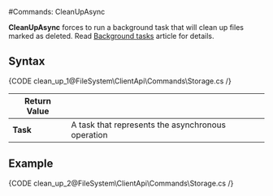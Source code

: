 #Commands: CleanUpAsync

**CleanUpAsync** forces to run a background task that will clean up files marked as deleted. Read [Background tasks](../../../server/background-tasks) article for details.

## Syntax

{CODE clean_up_1@FileSystem\ClientApi\Commands\Storage.cs /}


| Return Value | |
| ------------- | ------------- |
| **Task** |  A task that represents the asynchronous operation |

## Example

{CODE clean_up_2@FileSystem\ClientApi\Commands\Storage.cs /}
